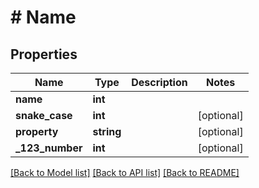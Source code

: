 # # Name

## Properties

Name | Type | Description | Notes
------------ | ------------- | ------------- | -------------
**name** | **int** |  | 
**snake_case** | **int** |  | [optional] 
**property** | **string** |  | [optional] 
**_123_number** | **int** |  | [optional] 

[[Back to Model list]](../../README.md#documentation-for-models) [[Back to API list]](../../README.md#documentation-for-api-endpoints) [[Back to README]](../../README.md)


